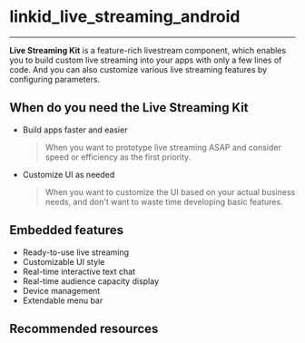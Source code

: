 # linkid_live_streaming_android

- - -
 
**Live Streaming Kit** is a feature-rich livestream component, which enables you to build custom live streaming into your apps with only a few lines of code. And you can also customize various live streaming features by configuring parameters.
 
## When do you need the Live Streaming Kit

- Build apps faster and easier
  > When you want to prototype live streaming ASAP and consider speed or efficiency as the first priority. 

- Customize UI as needed
  > When you want to customize the UI based on your actual business needs, and don't want to waste time developing basic features.
  
## Embedded features

- Ready-to-use live streaming
- Customizable UI style
- Real-time interactive text chat
- Real-time audience capacity display
- Device management
- Extendable menu bar

## Recommended resources

 